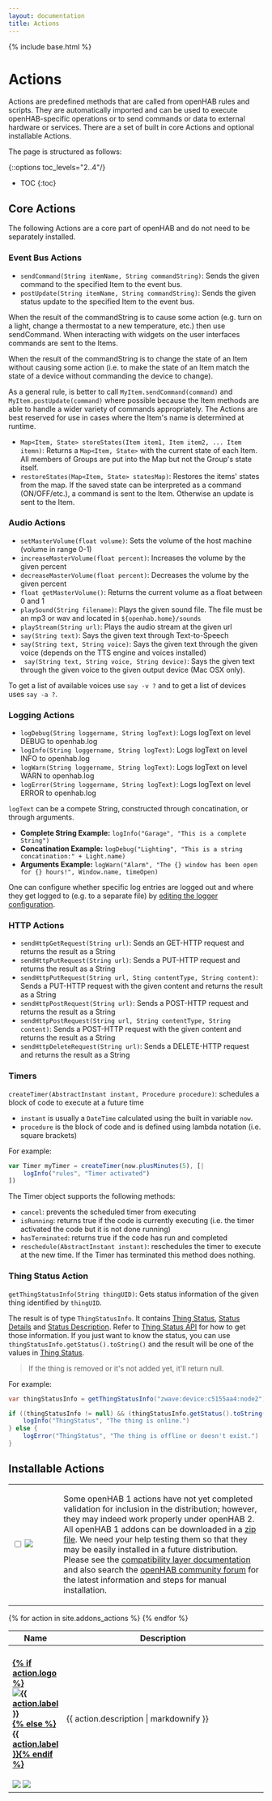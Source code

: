 ```yaml
---
layout: documentation
title: Actions
---
```


{% include base.html %}

# Actions

Actions are predefined methods that are called from openHAB rules and scripts.
They are automatically imported and can be used to execute openHAB-specific operations or to send commands or data to external hardware or services. There are a set of built in core Actions and optional installable Actions.

The page is structured as follows:

{::options toc_levels="2..4"/}

* TOC
{:toc}

## Core Actions

The following Actions are a core part of openHAB and do not need to be separately installed.

### Event Bus Actions

* `sendCommand(String itemName, String commandString)`: Sends the given command to the specified Item to the event bus.
* `postUpdate(String itemName, String commandString)`: Sends the given status update to the specified Item to the event bus.

When the result of the commandString is to cause some action (e.g. turn on a light, change a thermostat to a new temperature, etc.) then use sendCommand. When interacting with widgets on the user interfaces commands are sent to the Items.

When the result of the commandString is to change the state of an Item without causing some action (i.e. to make the state of an Item match the state of a device without commanding the device to change).

As a general rule, is better to call `MyItem.sendCommand(command)` and `MyItem.postUpdate(command)` where possible because the Item methods are able to handle a wider variety of commands appropriately. The Actions are best reserved for use in cases where the Item's name is determined at runtime.

* `Map<Item, State> storeStates(Item item1, Item item2, ... Item itemn)`: Returns a `Map<Item, State>` with the current state of each Item. All members of Groups are put into the Map but not the Group's state itself.
* `restoreStates(Map<Item, State> statesMap)`: Restores the items' states from the map. If the saved state can be interpreted as a command (ON/OFF/etc.), a command is sent to the Item. Otherwise an update is sent to the Item.

### Audio Actions

* `setMasterVolume(float volume)`: Sets the volume of the host machine (volume in range 0-1)
* `increaseMasterVolume(float percent)`: Increases the volume by the given percent
* `decreaseMasterVolume(float percent)`: Decreases the volume by the given percent
* `float getMasterVolume()`: Returns the current volume as a float between 0 and 1
* `playSound(String filename)`: Plays the given sound file. The file must be an mp3 or wav and located in `${openhab.home}/sounds`
* `playStream(String url)`: Plays the audio stream at the given url
* `say(String text)`: Says the given text through Text-to-Speech
* `say(String text, String voice)`: Says the given text through the given voice (depends on the TTS engine and voices installed)
* ` say(String text, String voice, String device)`: Says the given text through the given voice to the given output device (Mac OSX only).

To get a list of available voices use `say -v ?` and to get a list of devices uses `say -a ?`.

### Logging Actions

* `logDebug(String loggername, String logText)`: Logs logText on level DEBUG to openhab.log
* `logInfo(String loggername, String logText)`: Logs logText on level INFO to openhab.log
* `logWarn(String loggername, String logText)`: Logs logText on level WARN to openhab.log
* `logError(String loggername, String logText)`: Logs logText on level ERROR to openhab.log

`logText` can be a compete String, constructed through concatination, or through arguments.

* **Complete String Example:** `logInfo("Garage", "This is a complete String")`
* **Concatination Example:** `logDebug("Lighting", "This is a string concatination:" + Light.name)`
* **Arguments Example:** `logWarn("Alarm", "The {} window has been open for {} hours!", Window.name, timeOpen)`

One can configure whether specific log entries are logged out and where they get logged to (e.g. to a separate file) by [editing the logger configuration]({{base}}/administration/logging.html).

### HTTP Actions

* `sendHttpGetRequest(String url)`: Sends an GET-HTTP request and returns the result as a String
* `sendHttpPutRequest(String url)`: Sends a PUT-HTTP request and returns the result as a String
* `sendHttpPutRequest(String url, Sting contentType, String content)`: Sends a PUT-HTTP request with the given content and returns the result as a String
* `sendHttpPostRequest(String url)`: Sends a POST-HTTP request and returns the result as a String
* `sendHttpPostRequest(String url, String contentType, String content)`: Sends a POST-HTTP request with the given content and returns the result as a String
* `sendHttpDeleteRequest(String url)`: Sends a DELETE-HTTP request and returns the result as a String

### Timers

`createTimer(AbstractInstant instant, Procedure procedure)`: schedules a block of code to execute at a future time

* `instant` is usually a `DateTime` calculated using the built in variable `now`.
* `procedure` is the block of code and is defined using lambda notation (i.e. square brackets)

For example:

```javascript
var Timer myTimer = createTimer(now.plusMinutes(5), [|
    logInfo("rules", "Timer activated")
])
```

The Timer object supports the following methods:

* `cancel`: prevents the scheduled timer from executing
* `isRunning`: returns true if the code is currently executing (i.e. the timer activated the code but it is not done running)
* `hasTerminated`: returns true if the code has run and completed
* `reschedule(AbstractInstant instant)`: reschedules the timer to execute at the new time. If the Timer has terminated this method does nothing.

### Thing Status Action

`getThingStatusInfo(String thingUID)`: Gets status information of the given thing identified by `thingUID`.

The result is of type `ThingStatusInfo`.
It contains [Thing Status]({{base}}/concepts/things.html), [Status Details]({{base}}/concepts/things.html) and [Status Description]({{base}}/concepts/things.html).
Refer to [Thing Status API]({{base}}/concepts/things.html) for how to get those information.
If you just want to know the status, you can use `thingStatusInfo.getStatus().toString()` and the result will be one of the values in [Thing Status]({{base}}/concepts/things.html).

> If the thing is removed or it's not added yet, it'll return null.

For example:

```java
var thingStatusInfo = getThingStatusInfo("zwave:device:c5155aa4:node2")

if ((thingStatusInfo != null) && (thingStatusInfo.getStatus().toString() == "ONLINE")) {
    logInfo("ThingStatus", "The thing is online.")
} else {
    logError("ThingStatus", "The thing is offline or doesn't exist.")
}
```

## Installable Actions

<table id="actions-select" class="striped">
  <tbody>
    <tr>
      <td width="20%">
        <p>
          <input type="checkbox" class="filled-in" id="manual-checkbox" />
          <label for="manual-checkbox"><img src="{{base}}/images/tag-install-manual.svg"></label>
        </p>
      </td>
      <td>
        <p>
        Some openHAB 1 actions have not yet completed validation for inclusion in the distribution; however, they may indeed work properly under openHAB 2.
        All openHAB 1 addons can be downloaded in a <a href="https://bintray.com/openhab/mvn/download_file?file_path=org%2Fopenhab%2Fdistro%2Fopenhab%2F1.9.0%2Fopenhab-1.9.0-addons.zip">zip file</a>.
        We need your help testing them so that they may be easily installed in a future distribution.
        Please see the <a href="{{base}}/developers/development/compatibilitylayer.html#how-to-use-openhab-1x-add-ons-that-are-not-part-of-the-distribution">compatibility layer documentation</a> and
        also search the <a href="https://community.openhab.org">openHAB community forum</a> for the latest information and steps for manual installation.
        </p>
      </td>
    </tr>
  </tbody>
</table>

<table id="actions-overview" class="bordered addon-table">
  <thead>
    <tr>
      <th data-field="label" width="20%">Name</th>
      <th data-field="description">Description</th>
    </tr>
  </thead>
  <tbody>
    {% for action in site.addons_actions %}
        <tr class="install-{{action.install}} since-{{action.since}}">
          <td>
            <h4><a href="{{base}}{{action.url}}">{% if action.logo %}<img class="logo" src="{{base}}/{{action.logo}}" title="{{ action.label }}" alt="{{ action.label }}" />{% else %}{{ action.label }}{% endif %}</a></h4>
            <img src="{{base}}/images/tag-since-{{action.since}}.svg"> <img src="{{base}}/images/tag-install-{{action.install}}.svg">
          </td>
          <td>{{ action.description | markdownify }}</td>
        </tr>
    {% endfor %}
 </tbody>
</table>
